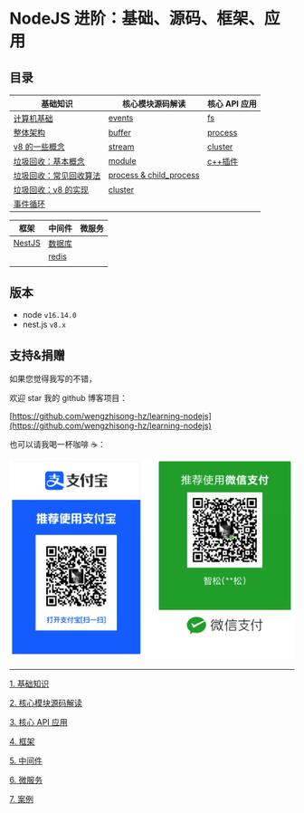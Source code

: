 # NodeJS 进阶：基础、源码、框架、应用

## 目录

| 基础知识                                                                                                                                                                                                                                                                         | 核心模块源码解读                                                                                                                                                          | 核心 API 应用                                                                                                    |
| -------------------------------------------------------------------------------------------------------------------------------------------------------------------------------------------------------------------------------------------------------------------------------- | ------------------------------------------------------------------------------------------------------------------------------------------------------------------------- | ---------------------------------------------------------------------------------------------------------------- |
| [计算机基础](1.%20%E5%9F%BA%E7%A1%80%E7%9F%A5%E8%AF%86/1.%20%E5%9F%BA%E7%A1%80%E7%9F%A5%E8%AF%86.md)                                                                                                                                                                             | [events](./2.%20%E6%A0%B8%E5%BF%83%E6%A8%A1%E5%9D%97%E6%BA%90%E7%A0%81%E8%A7%A3%E8%AF%BB/events/events.md)                                                                | [fs](./3.%20%E6%A0%B8%E5%BF%83API%E5%BA%94%E7%94%A8/fs/fs.md)                                                    |
| [整体架构](./1.%20%E5%9F%BA%E7%A1%80%E7%9F%A5%E8%AF%86/node%E5%9F%BA%E6%9C%AC%E6%9E%B6%E6%9E%84/node%E5%9F%BA%E6%9C%AC%E6%9E%B6%E6%9E%84.md)                                                                                                                                     | [buffer](./2.%20%E6%A0%B8%E5%BF%83%E6%A8%A1%E5%9D%97%E6%BA%90%E7%A0%81%E8%A7%A3%E8%AF%BB/buffer/buffer.md)                                                                | [process](./3.%20%E6%A0%B8%E5%BF%83API%E5%BA%94%E7%94%A8/process/process.md)                                     |
| [v8 的一些概念](./1.%20%E5%9F%BA%E7%A1%80%E7%9F%A5%E8%AF%86/v8%E7%9A%84%E4%B8%80%E4%BA%9B%E6%A6%82%E5%BF%B5/v8%E7%9A%84%E4%B8%80%E4%BA%9B%E6%A6%82%E5%BF%B5.md)                                                                                                                  | [stream](./2.%20%E6%A0%B8%E5%BF%83%E6%A8%A1%E5%9D%97%E6%BA%90%E7%A0%81%E8%A7%A3%E8%AF%BB/stream/stream.md)                                                                | [cluster](./3.%20%E6%A0%B8%E5%BF%83API%E5%BA%94%E7%94%A8/cluster/cluster.md)                                     |
| [垃圾回收：基本概念](./1.%20%E5%9F%BA%E7%A1%80%E7%9F%A5%E8%AF%86/%E5%9E%83%E5%9C%BE%E5%9B%9E%E6%94%B6%EF%BC%9A%E5%9F%BA%E6%9C%AC%E6%A6%82%E5%BF%B5/%E5%9E%83%E5%9C%BE%E5%9B%9E%E6%94%B6%EF%BC%9A%E5%9F%BA%E6%9C%AC%E6%A6%82%E5%BF%B5.md)                                         | [module](./2.%20%E6%A0%B8%E5%BF%83%E6%A8%A1%E5%9D%97%E6%BA%90%E7%A0%81%E8%A7%A3%E8%AF%BB/module/module.md)                                                                | [c++插件](./3.%20%E6%A0%B8%E5%BF%83API%E5%BA%94%E7%94%A8/c%2B%2B%E6%8F%92%E4%BB%B6/c%2B%2B%E6%8F%92%E4%BB%B6.md) |
| [垃圾回收：常见回收算法](./1.%20%E5%9F%BA%E7%A1%80%E7%9F%A5%E8%AF%86/%E5%9E%83%E5%9C%BE%E5%9B%9E%E6%94%B6%EF%BC%9A%E5%B8%B8%E8%A7%81%E5%9B%9E%E6%94%B6%E7%AE%97%E6%B3%95/%E5%9E%83%E5%9C%BE%E5%9B%9E%E6%94%B6%EF%BC%9A%E5%B8%B8%E8%A7%81%E5%9B%9E%E6%94%B6%E7%AE%97%E6%B3%95.md) | [process & child_process](./2.%20%E6%A0%B8%E5%BF%83%E6%A8%A1%E5%9D%97%E6%BA%90%E7%A0%81%E8%A7%A3%E8%AF%BB/process%20%26%20child_process/process%20%26%20child_process.md) |                                                                                                                  |
| [垃圾回收：v8 的实现](./1.%20%E5%9F%BA%E7%A1%80%E7%9F%A5%E8%AF%86/%E5%9E%83%E5%9C%BE%E5%9B%9E%E6%94%B6%EF%BC%9Av8%E7%9A%84%E5%AE%9E%E7%8E%B0/%E5%9E%83%E5%9C%BE%E5%9B%9E%E6%94%B6%EF%BC%9Av8%E7%9A%84%E5%AE%9E%E7%8E%B0.md)                                                      | [cluster](./2.%20%E6%A0%B8%E5%BF%83%E6%A8%A1%E5%9D%97%E6%BA%90%E7%A0%81%E8%A7%A3%E8%AF%BB/cluster/cluster.md)                                                             |                                                                                                                  |
| [事件循环](./1.%20%E5%9F%BA%E7%A1%80%E7%9F%A5%E8%AF%86/%E4%BA%8B%E4%BB%B6%E5%BE%AA%E7%8E%AF/%E4%BA%8B%E4%BB%B6%E5%BE%AA%E7%8E%AF.md)                                                                                                                                             |                                                                                                                                                                           |                                                                                                                  |

| 框架                                                 | 中间件                                                                                                  | 微服务 |
| ---------------------------------------------------- | ------------------------------------------------------------------------------------------------------- | ------ |
| [NestJS](./4.%20%E6%A1%86%E6%9E%B6/NestJS/NestJS.md) | [数据库](./5.%20%E4%B8%AD%E9%97%B4%E4%BB%B6/%E6%95%B0%E6%8D%AE%E5%BA%93/%E6%95%B0%E6%8D%AE%E5%BA%93.md) |        |
|                                                      | [redis](./5.%20%E4%B8%AD%E9%97%B4%E4%BB%B6/redis/redis.md)                                              |        |
|                                                      |                                                                                                         |        |

## 版本

- node `v16.14.0`
- nest.js `v8.x`

## 支持&捐赠

如果您觉得我写的不错，

欢迎 star 我的 github 博客项目：

[https://github.com/wengzhisong-hz/learning-nodejs](https://github.com/wengzhisong-hz/learning-nodejs)

也可以请我喝一杯咖啡 ☕️：

![](image/image.png)

---

[1. 基础知识](1.%20%E5%9F%BA%E7%A1%80%E7%9F%A5%E8%AF%86/1.%20%E5%9F%BA%E7%A1%80%E7%9F%A5%E8%AF%86.md)

[2. 核心模块源码解读](2.%20%E6%A0%B8%E5%BF%83%E6%A8%A1%E5%9D%97%E6%BA%90%E7%A0%81%E8%A7%A3%E8%AF%BB/2.%20%E6%A0%B8%E5%BF%83%E6%A8%A1%E5%9D%97%E6%BA%90%E7%A0%81%E8%A7%A3%E8%AF%BB.md)

[3. 核心 API 应用](3.%20%E6%A0%B8%E5%BF%83API%E5%BA%94%E7%94%A8/3.%20%E6%A0%B8%E5%BF%83API%E5%BA%94%E7%94%A8.md)

[4. 框架](4.%20%E6%A1%86%E6%9E%B6/4.%20%E6%A1%86%E6%9E%B6.md)

[5. 中间件](5.%20%E4%B8%AD%E9%97%B4%E4%BB%B6/5.%20%E4%B8%AD%E9%97%B4%E4%BB%B6.md)

[6. 微服务](6.%20%E5%BE%AE%E6%9C%8D%E5%8A%A1/6.%20%E5%BE%AE%E6%9C%8D%E5%8A%A1.md)

[7. 案例](7.%20%E6%A1%88%E4%BE%8B/7.%20%E6%A1%88%E4%BE%8B.md)
